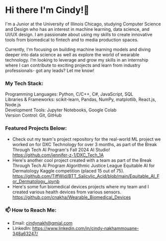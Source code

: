 # Hi there I'm Cindy!👋
I'm a Junior at the University of Illinois Chicago, studying Computer Science and Design who has an interest in machine learning, data science, and UI/UX design. I am passionate about using my skills to create innovative tools from biomedical to fintech and to media production spaces. 

Currently, I'm focusing on building machine learning models and diving deeper into data science as well as explore the world of wearable technology. I’m looking to leverage and grow my skills in an internship where I can contribute to exciting projects and learn from industry professionals- got any leads? Let me know!

### My Tech Stack:
Programming Languages: Python, C/C++, C#, JavaScript, SQL <br/>
Libraries & Frameworks: scikit-learn, Pandas, NumPy, matplotlib, React.js, Node.js <br/>
Development Tools: Jupyter Notebooks, Google Colab <br/>
Version Control: Git, GitHub

### Featured Projects Below:
+ Check out my team's project repository for the real-world ML project we worked on for DXC Technology for over 3 months, as part of the Break Through Tech AI Program's Fall 2024 AI Studio! https://github.com/jennifer-z-1/DXC_Tech_1A
+ Here's another cool project created with a team as part of the Break Through Tech AI Program Algorithmic Justice League Equitable AI for Dermatology Kaggle competition (placed 15 out of 75). https://github.com/TiffWid/BTT_Salicylic_Acid/blob/main/Equitable_AI_For_Dermatology_.ipynb
+ Here's some fun biomedical devices projects where my team and I created various health devices from various sensors. https://github.com/cnakha/Wearable_Biomedical_Devices

### 📫 How to Reach Me:
+ Email: cindynakh@gmial.com
+ LinkedIn: https://www.linkedin.com/in/cindy-nakhammouane-348a63247/
<!--
**cnakha/cnakha** is a ✨ _special_ ✨ repository because its `README.md` (this file) appears on your GitHub profile.

Here are some ideas to get you started:

- 🔭 I’m currently working on ...
- 🌱 I’m currently learning ...
- 👯 I’m looking to collaborate on ...
- 🤔 I’m looking for help with ...
- 💬 Ask me about ...
- 📫 How to reach me: ...
- 😄 Pronouns: ...
- ⚡ Fun fact: ...
-->
